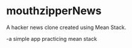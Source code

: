 # mouthzipperNews
A hacker news clone created using Mean Stack.

-a simple app practicing mean stack